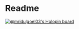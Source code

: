# Readme
[![@mridulgoel03's Holopin board](https://holopin.me/mridulgoel03)](https://holopin.io/@mridulgoel03)
